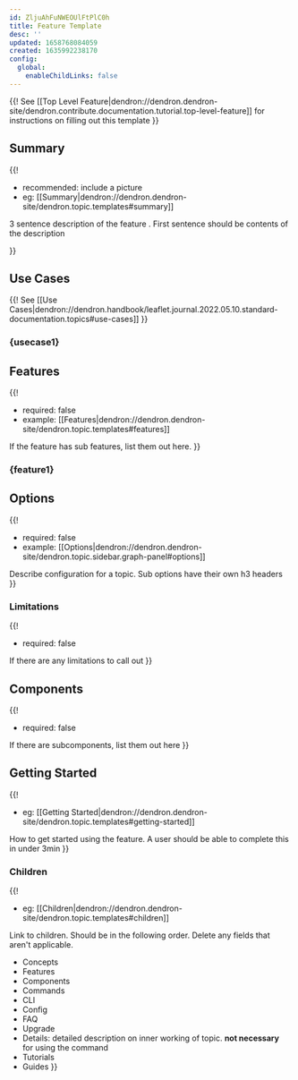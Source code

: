 ```yaml
---
id: ZljuAhFuNWEOUlFtPlC0h
title: Feature Template
desc: ''
updated: 1658768084059
created: 1635992238170
config:
  global:
    enableChildLinks: false
---
```


{{!
See [[Top Level Feature|dendron://dendron.dendron-site/dendron.contribute.documentation.tutorial.top-level-feature]] for instructions on filling out this template
}}

## Summary
{{! 
- recommended: include a picture
- eg: [[Summary|dendron://dendron.dendron-site/dendron.topic.templates#summary]]

3 sentence description of the feature . First sentence should be contents of the description

}}

## Use Cases
{{! 
See [[Use Cases|dendron://dendron.handbook/leaflet.journal.2022.05.10.standard-documentation.topics#use-cases]]
}}

### {usecase1}

## Features
{{! 
- required: false
- example: [[Features|dendron://dendron.dendron-site/dendron.topic.templates#features]]

If the feature has sub features, list them out here. 
}}

### {feature1}

## Options
{{! 
- required: false
- example: [[Options|dendron://dendron.dendron-site/dendron.topic.sidebar.graph-panel#options]]

Describe configuration for a topic. Sub options have their own h3 headers
}}

### Limitations
{{! 
- required: false

If there are any limitations to call out 
}}

## Components
{{! 
- required: false

If there are subcomponents, list them out here
}}

## Getting Started
{{! 
- eg: [[Getting Started|dendron://dendron.dendron-site/dendron.topic.templates#getting-started]]

How to get started using the feature. A user should be able to complete this in under 3min
}}

### Children
{{! 
- eg: [[Children|dendron://dendron.dendron-site/dendron.topic.templates#children]]

Link to children. 
Should be in the following order. Delete any fields that aren't applicable.

- Concepts
- Features
- Components
- Commands
- CLI
- Config
- FAQ
- Upgrade 
- Details: detailed description on inner working of topic. **not necessary** for using the command
- Tutorials
- Guides
}}

## 